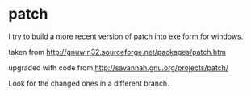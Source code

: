# patch

I try to build a more recent version of patch into exe form for windows. 

taken from http://gnuwin32.sourceforge.net/packages/patch.htm

upgraded with code from http://savannah.gnu.org/projects/patch/

Look for the changed ones in a different branch.
